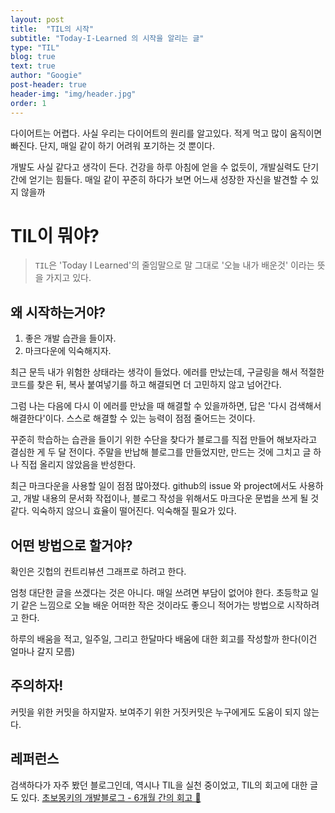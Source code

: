 ```yaml
---
layout: post
title:  "TIL의 시작"
subtitle: "Today-I-Learned 의 시작을 알리는 글"
type: "TIL"
blog: true
text: true
author: "Googie"
post-header: true
header-img: "img/header.jpg"
order: 1
---
```


다이어트는 어렵다. 사실 우리는 다이어트의 원리를 알고있다. 적게 먹고 많이 움직이면 빠진다. 단지, 매일 같이 하기 어려워 포기하는 것 뿐이다.

개발도 사실 같다고 생각이 든다.
건강을 하루 아침에 얻을 수 없듯이, 개발실력도 단기간에 얻기는 힘들다. 매일 같이 꾸준히 하다가 보면 어느새 성장한 자신을 발견할 수 있지 않을까

# TIL이 뭐야?

> `TIL`은 'Today I Learned'의 줄임말으로 말 그대로 '오늘 내가 배운것' 이라는 뜻을 가지고 있다.

## 왜 시작하는거야?

1. 좋은 개발 습관을 들이자.
2. 마크다운에 익숙해지자.

최근 문득 내가 위험한 상태라는 생각이 들었다.
에러를 만났는데, 구글링을 해서 적절한 코드를 찾은 뒤, 복사 붙여넣기를 하고 해결되면 더 고민하지 않고 넘어간다.

그럼 나는 다음에 다시 이 에러를 만났을 때 해결할 수 있을까하면, 답은 '다시 검색해서 해결한다'이다.
스스로 해결할 수 있는 능력이 점점 줄어드는 것이다. 

꾸준히 학습하는 습관을 들이기 위한 수단을 찾다가 블로그를 직접 만들어 해보자라고 결심한 게 두 달 전이다.
주말을 반납해 블로그를 만들었지만, 만드는 것에 그치고 글 하나 직접 올리지 않았음을 반성한다.

최근 마크다운을 사용할 일이 점점 많아졌다.
github의 issue 와 project에서도 사용하고, 개발 내용의 문서화 작접이나, 블로그 작성을 위해서도 마크다운 문법을 쓰게 될 것 같다.
익숙하지 않으니 효율이 떨어진다. 익숙해질 필요가 있다.

## 어떤 방법으로 할거야?

확인은 깃헙의 컨트리뷰션 그래프로 하려고 한다.

엄청 대단한 글을 쓰겠다는 것은 아니다. 매일 쓰려면 부담이 없어야 한다.
초등학교 일기 같은 느낌으로 오늘 배운 어떠한 작은 것이라도 좋으니 적어가는 방법으로 시작하려고 한다.

하루의 배움을 적고, 일주일, 그리고 한달마다 배움에 대한 회고를 작성할까 한다(이건 얼마나 갈지 모름)

## 주의하자!

커밋을 위한 커밋을 하지말자.
보여주기 위한 거짓커밋은 누구에게도 도움이 되지 않는다.

## 레퍼런스

검색하다가 자주 봤던 블로그인데, 역시나 TIL을 실천 중이었고, TIL의 회고에 대한 글도 있다.
[초보몽키의 개발블로그 - 6개월 간의 회고 🔗](https://wayhome25.github.io/til/2017/08/14/TIL-for-6-months/)
